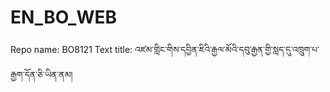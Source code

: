# EN_BO_WEB
Repo name: BO8121
Text title: འཛམ་གླིང་གིས་དབྱིན་ཇིའི་རྒྱལ་མོའི་དབུ་རྒྱན་གྱི་སླད་དུ་འཁྲུག་པ་རྒྱག་དོན་ཅི་ཡིན་ནམ།
